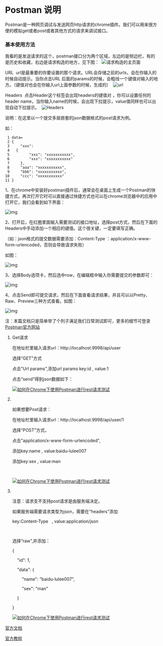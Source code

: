 # Postman 说明

Postman是一种网页调试与发送网页http请求的chrome插件。我们可以用来很方便的模拟get或者post或者其他方式的请求来调试接口。

### 基本使用方法

我看的是发送请求的这个，postman接口分为两个区域，左边的是侧边栏，有的是历史和收藏，右边是请求构造的地方，见下图： 
![请求构造的主页面](http://img.blog.csdn.net/20151218162441182)

URL 
url是最重要的你要设置的那个请求。URL会存储之前的urls，会在你输入的时候自动提示。当你点击URL 后面的params的时候，会粗线一个键值对输入的地方。（键值对也会在你输入url上面参数的时候，生成的） 
![url](http://img.blog.csdn.net/20151218163158932)

Headers 
点击Header这个标签会出现headers的键值对 ，你可以设置任何的header name，当你输入name的时候，会出现下拉提示，value值同样也可以出现自动下拉提示。 
![Headers](http://img.blog.csdn.net/20151218165128110)

说明：在这里以一个提交多层嵌套的json数据格式的post请求为例。

如：

```
 1 data=
 2 {
 3     "xxx": 
 4   {
 5         "xxx": "xxxxxxxxxxx",
 6         "xxx": "xxxxxxxxxxx"
 7     },
 8     "aaa": "xxxxxxxxxxx",
 9     "bbb": "xxxxxxxxxxx",
10     "ccc": "xxxxxxxxxxx"
11 }
```

1、在chrome中安装好postman插件后，通常会在桌面上生成一个Postman的快捷方式，再次打开它时可以直接通过快捷方式也可以在chrome浏览器中的应用中打开它，我们会看到如下界面：

![img](http://img2.tuicool.com/mMNVzyR.png!web)

2、打开后，在红圈里面输入需要测试的接口地址，选择post方式，然后在下面的Headers中手动添加一个相应的键值。这个很关键，一定要填写正确。

（如：json格式的提交数据需要添加：Content-Type ：application/x-www-form-urlencoded，否则会导致请求失败）

如图：

![img](http://img2.tuicool.com/bE3iyi.png!web)

3、选择Body选项卡，然后选中row，在编辑框中输入你需要提交的参数即可：

![img](http://img0.tuicool.com/VZNVRf.png!web)

4、点击Send即可提交请求，然后在下面查看请求结果，并且可以以Pretty、Raw、Preview三种方式查看。如图：

![img](http://img2.tuicool.com/IBnQFja.png!web)

注：本篇文档只是简单举了个列子满足我们日常测试即可，更多的细节可登录[Postman官方网站](https://www.getpostman.com)



1. Get请求

   在地址栏里输入请求url：http://localhost:9998/api/user

   选择“GET”方式

   点击"Url params",添加url params key:id , value:1

   点击“send”得到json数据如下：

   [![如何在Chrome下使用Postman进行rest请求测试](http://f.hiphotos.baidu.com/exp/w=500/sign=a7e730a418178a82ce3c7fa0c602737f/562c11dfa9ec8a1346e69d88f103918fa1ecc0de.jpg)](http://jingyan.baidu.com/album/90808022ff18defd91c80f9a.html?picindex=7)

2. ​

   如果想要Post请求：

   在地址栏里输入请求url：http://localhost:9998/api/user/1

   选择“POST”方式，

   点击"application/x-www-form-urlencoded",

   添加key:name , value:baidu-lulee007

   添加key:sex , value:man

   ​

   [![如何在Chrome下使用Postman进行rest请求测试](http://e.hiphotos.baidu.com/exp/w=500/sign=14041d69ef24b899de3c79385e071d59/d6ca7bcb0a46f21f8235693af0246b600c33ae51.jpg)](http://jingyan.baidu.com/album/90808022ff18defd91c80f9a.html?picindex=8)

3. ​

   注意：请求支不支持post请求是由服务端决定。

   如果服务端需要请求类型为json，需要在“headers”添加

   key:Content-Type   , value:application/json

   ​

   选择“raw”,并添加：

   {

       "id": 1,

       "data": {

           "name": "baidu-lulee007",

           "sex": "man"

       }

   }

   [![如何在Chrome下使用Postman进行rest请求测试](http://a.hiphotos.baidu.com/exp/w=500/sign=0397096a8144ebf86d71643fe9f8d736/d1a20cf431adcbef1efe4e6faaaf2edda2cc9f94.jpg)](http://jingyan.baidu.com/album/90808022ff18defd91c80f9a.html?picindex=9)



[官方文档](https://www.getpostman.com/collection)

[官方教程](https://www.getpostman.com/docs/collections)





